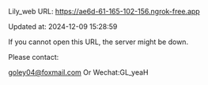 Lily_web URL: https://ae6d-61-165-102-156.ngrok-free.app

Updated at: 2024-12-09 15:28:59

If you cannot open this URL, the server might be down.

Please contact: 

goley04@foxmail.com Or Wechat:GL_yeaH
